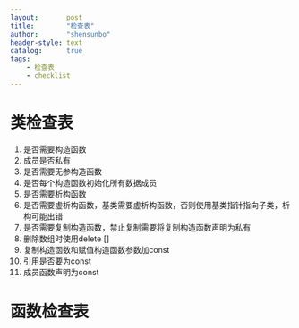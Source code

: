 ```yaml
---
layout:       post
title:        "检查表"
author:       "shensunbo"
header-style: text
catalog:      true
tags:
    - 检查表
    - checklist
---
```

# 类检查表
1. 是否需要构造函数
2. 成员是否私有
3. 是否需要无参构造函数
4. 是否每个构造函数初始化所有数据成员
5. 是否需要析构函数
6. 是否需要虚析构函数，基类需要虚析构函数，否则使用基类指针指向子类，析构可能出错
7. 是否需要复制构造函数，禁止复制需要将复制构造函数声明为私有
8. 删除数组时使用delete []
9. 复制构造函数和赋值构造函数参数加const
10. 引用是否要为const
11. 成员函数声明为const

# 函数检查表  
